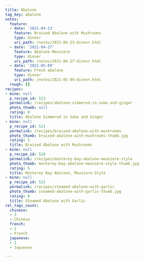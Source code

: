 ```yaml
---
title: Abalone
tag_key: abalone
notes:
  feature:
  - date: '2021-04-23'
    feature: Braised Abalone with Mushrooms
    type: dinner
    uri_path: /notes/2021-04-23-dinner.html
  - date: '2021-04-27'
    feature: Abalone Meuniere
    type: dinner
    uri_path: /notes/2021-04-27-dinner.html
  - date: '2021-05-09'
    feature: Fresh abalone
    type: dinner
    uri_path: /notes/2021-05-09-dinner.html
  rough: []
recipes:
- mine: null
  p_recipe_id: 523
  permalink: /recipes/abalone-simmered-in-sake-and-ginger
  photo_thumb: null
  rating: 0
  title: Abalone Simmered in Sake and Ginger
- mine: null
  p_recipe_id: 521
  permalink: /recipes/braised-abalone-with-mushrooms
  photo_thumb: braised-abalone-with-mushrooms-thumb.jpg
  rating: 5
  title: Braised Abalone with Mushrooms
- mine: null
  p_recipe_id: 520
  permalink: /recipes/monterey-bay-abalone-meuniere-style
  photo_thumb: monterey-bay-abalone-meuniere-style-thumb.jpg
  rating: 5
  title: Monterey Bay Abalone, Meuniere-Style
- mine: null
  p_recipe_id: 522
  permalink: /recipes/steamed-abalone-with-garlic
  photo_thumb: steamed-abalone-with-garlic-thumb.jpg
  rating: 0
  title: Steamed Abalone with Garlic
rel_tags_count:
  chinese:
  - 3
  - Chinese
  french:
  - 2
  - French
  japanese:
  - 1
  - Japanese

---
```

